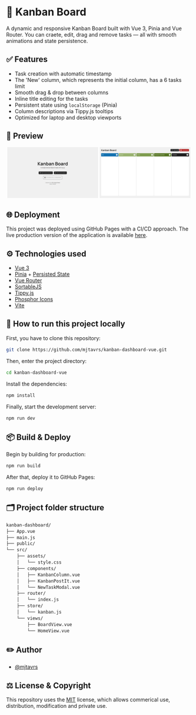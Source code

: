 # 🎯 Kanban Board

A dynamic and responsive Kanban Board built with Vue 3, Pinia and Vue Router. You can craete, edit, drag and remove tasks — all with smooth animations and state persistence.

## ✅ Features

- Task creation with automatic timestamp
- The 'New' column, which represents the initial column, has a 6 tasks limit
- Smooth drag & drop between columns
- Inline title editing for the tasks
- Persistent state using `localStorage` (Pinia)
- Column descriptions via Tippy.js tooltips
- Optimized for laptop and desktop viewports

## 👀 Preview

<p align="center">
  <img src="./src/assets/images/readme/home.png" width="49%" />
  <img src="./src/assets/images/readme/board.png" width="49%" />
</p>

## 🌐 Deployment

This project was deployed using GitHub Pages with a CI/CD approach. The live production version of the application is available [here](https://mjtavrs.github.io/kanban-dashboard-vue/).

## ⚙️ Technologies used

- [Vue 3](https://vuejs.org/)
- [Pinia](https://pinia.vuejs.org/) + [Persisted State](https://prazdevs.github.io/pinia-plugin-persistedstate/)
- [Vue Router](https://router.vuejs.org/)
- [SortableJS](https://sortablejs.github.io/Sortable/)
- [Tippy.js](https://atomiks.github.io/tippyjs/)
- [Phosphor Icons](https://github.com/phosphor-icons/vue)
- [Vite](https://vite.dev/)

## 🏃 How to run this project locally

First, you have to clone this repository:

```bash
git clone https://github.com/mjtavrs/kanban-dashboard-vue.git
```

Then, enter the project directory:

```bash
cd kanban-dashboard-vue
```

Install the dependencies:

```bash
npm install
```

Finally, start the development server:

```bash
npm run dev
```

## 📦 Build & Deploy

Begin by building for production:

```bash
npm run build
```

After that, deploy it to GitHub Pages:

```bash
npm run deploy
```

## 🗂️ Project folder structure

```txt
kanban-dashboard/
├── App.vue
├── main.js
├── public/
└── src/
    ├── assets/
    │   └── style.css
    ├── components/
    │   ├── KanbanColumn.vue
    │   ├── KanbanPostIt.vue
    │   └── NewTaskModal.vue
    ├── router/
    │   └── index.js
    ├── store/
    │   └── kanban.js
    └── views/
        ├── BoardView.vue
        └── HomeView.vue
```

## ✏️ Author

- [@mjtavrs](https://www.github.com/mjtavrs)

## ⚖️ License & Copyright

This repository uses the [MIT](https://choosealicense.com/licenses/mit/) license, which allows commerical use, distribution, modification and private use.
